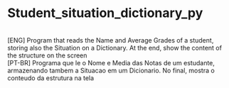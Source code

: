 # Student_situation_dictionary_py
<br>
[ENG] Program that reads the Name and Average Grades of a student, storing also the Situation on a Dictionary. At the end, show the content of the structure on the screen
<br>
[PT-BR] Programa que le o Nome e Media das Notas de um estudante, armazenando tambem a Situacao em um Dicionario. No final, mostra o conteudo da estrutura na tela
